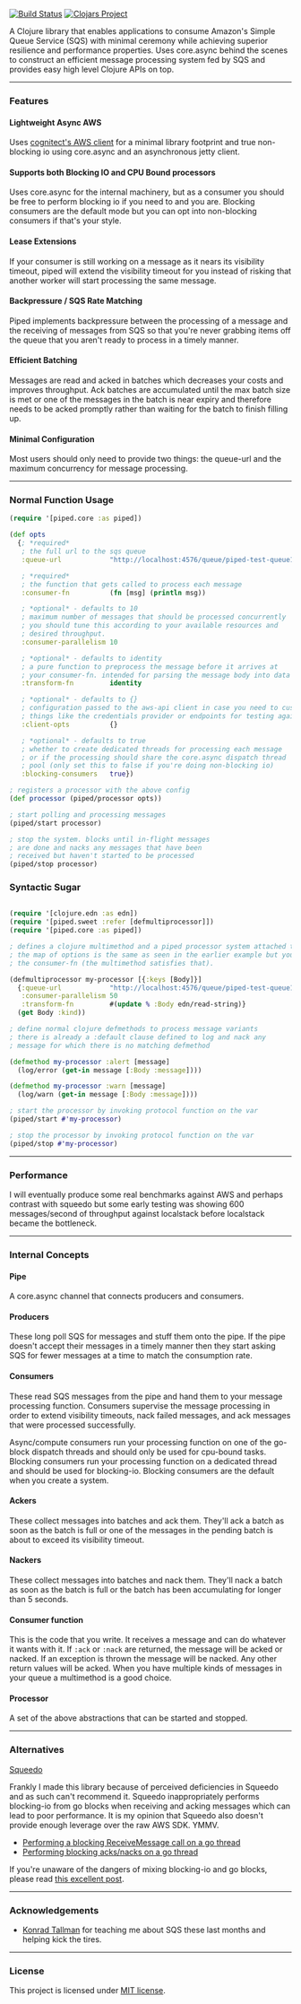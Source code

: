 [![Build Status](https://travis-ci.com/rutledgepaulv/piped.svg?branch=master)](https://travis-ci.com/rutledgepaulv/piped)
[![Clojars Project](https://img.shields.io/clojars/v/org.clojars.rutledgepaulv/piped.svg)](https://clojars.org/org.clojars.rutledgepaulv/piped)

A Clojure library that enables applications to consume Amazon's Simple Queue Service (SQS) with minimal 
ceremony while achieving superior resilience and performance properties. Uses core.async behind the scenes 
to construct an efficient message processing system fed by SQS and provides easy high level Clojure APIs on top.


---

### Features

#### Lightweight Async AWS
Uses [cognitect's AWS client](https://github.com/cognitect-labs/aws-api) for a minimal library footprint and true 
non-blocking io using core.async and an asynchronous jetty client.

#### Supports both Blocking IO and CPU Bound processors
Uses core.async for the internal machinery, but as a consumer you should be free to perform blocking io if you need to
and you are. Blocking consumers are the default mode but you can opt into non-blocking consumers if that's your style.

#### Lease Extensions
If your consumer is still working on a message as it nears its visibility timeout, piped will extend the visibility timeout
for you instead of risking that another worker will start processing the same message. 

#### Backpressure / SQS Rate Matching
Piped implements backpressure between the processing of a message and the receiving of messages from SQS so that you're
never grabbing items off the queue that you aren't ready to process in a timely manner.

#### Efficient Batching
Messages are read and acked in batches which decreases your costs and improves throughput. Ack batches are accumulated until
the max batch size is met or one of the messages in the batch is near expiry and therefore needs to be acked promptly rather
than waiting for the batch to finish filling up.

#### Minimal Configuration
Most users should only need to provide two things: the queue-url and the maximum concurrency for message processing.

---


### Normal Function Usage

```clojure 
(require '[piped.core :as piped])

(def opts
  {; *required* 
   ; the full url to the sqs queue
   :queue-url            "http://localhost:4576/queue/piped-test-queue17184"

   ; *required* 
   ; the function that gets called to process each message
   :consumer-fn          (fn [msg] (println msg))

   ; *optional* - defaults to 10
   ; maximum number of messages that should be processed concurrently
   ; you should tune this according to your available resources and 
   ; desired throughput. 
   :consumer-parallelism 10

   ; *optional* - defaults to identity
   ; a pure function to preprocess the message before it arrives at 
   ; your consumer-fn. intended for parsing the message body into data
   :transform-fn         identity

   ; *optional* - defaults to {}
   ; configuration passed to the aws-api client in case you need to customize 
   ; things like the credentials provider or endpoints for testing against
   :client-opts          {}

   ; *optional* - defaults to true
   ; whether to create dedicated threads for processing each message
   ; or if the processing should share the core.async dispatch thread
   ; pool (only set this to false if you're doing non-blocking io)
   :blocking-consumers   true})

; registers a processor with the above config
(def processor (piped/processor opts))

; start polling and processing messages
(piped/start processor)

; stop the system. blocks until in-flight messages
; are done and nacks any messages that have been
; received but haven't started to be processed
(piped/stop processor)

```

### Syntactic Sugar

```clojure 

(require '[clojure.edn :as edn])
(require '[piped.sweet :refer [defmultiprocessor]])
(require '[piped.core :as piped])

; defines a clojure multimethod and a piped processor system attached to the var
; the map of options is the same as seen in the earlier example but you may omit
; the consumer-fn (the multimethod satisfies that).

(defmultiprocessor my-processor [{:keys [Body]}]
  {:queue-url            "http://localhost:4576/queue/piped-test-queue17184"
   :consumer-parallelism 50
   :transform-fn         #(update % :Body edn/read-string)}
  (get Body :kind))

; define normal clojure defmethods to process message variants
; there is already a :default clause defined to log and nack any
; message for which there is no matching defmethod

(defmethod my-processor :alert [message]
  (log/error (get-in message [:Body :message])))

(defmethod my-processor :warn [message]
  (log/warn (get-in message [:Body :message])))

; start the processor by invoking protocol function on the var
(piped/start #'my-processor)

; stop the processor by invoking protocol function on the var
(piped/stop #'my-processor)

```

---

### Performance

I will eventually produce some real benchmarks against AWS and perhaps contrast with squeedo but some 
early testing was showing 600 messages/second of throughput against localstack before localstack became
the bottleneck.


---


### Internal Concepts

#### Pipe

A core.async channel that connects producers and consumers.

#### Producers

These long poll SQS for messages and stuff them onto the pipe. If the pipe doesn't accept their
messages in a timely manner then they start asking SQS for fewer messages at a time to match the
consumption rate.

#### Consumers

These read SQS messages from the pipe and hand them to your message processing function. Consumers 
supervise the message processing in order to extend visibility timeouts, nack failed messages, 
and ack messages that were processed successfully. 

Async/compute consumers run your processing function on one of the go-block dispatch threads and 
should only be used for cpu-bound tasks. Blocking consumers run your processing function on a 
dedicated thread and should be used for blocking-io. Blocking consumers are the default when 
you create a system.

#### Ackers

These collect messages into batches and ack them. They'll ack a batch as soon as the batch is full or
one of the messages in the pending batch is about to exceed its visibility timeout.

#### Nackers

These collect messages into batches and nack them. They'll nack a batch as soon as the batch is full
or the batch has been accumulating for longer than 5 seconds.

#### Consumer function

This is the code that you write. It receives a message and can do whatever it wants with it. 
If `:ack` or `:nack` are returned, the message will be acked or nacked. If an exception is thrown 
the message will be nacked. Any other return values will be acked. When you have multiple kinds of
messages in your queue a multimethod is a good choice.

#### Processor

A set of the above abstractions that can be started and stopped.

---

### Alternatives

[Squeedo](https://github.com/TheClimateCorporation/squeedo)

Frankly I made this library because of perceived deficiencies in Squeedo and as such can't recommend it.
Squeedo inappropriately performs blocking-io from go blocks when receiving and acking messages which can
lead to poor performance. It is my opinion that Squeedo also doesn't provide enough leverage over the raw AWS SDK. 
YMMV.

- [Performing a blocking ReceiveMessage call on a go thread](https://github.com/TheClimateCorporation/squeedo/blob/master/src/com/climate/squeedo/sqs_consumer.clj#L34-L36)
- [Performing blocking acks/nacks on a go thread](https://github.com/TheClimateCorporation/squeedo/blob/master/src/com/climate/squeedo/sqs_consumer.clj#L87-L91)

If you're unaware of the dangers of mixing blocking-io and go blocks, please read [this excellent post](https://eli.thegreenplace.net/2017/clojure-concurrency-and-blocking-with-coreasync/).

---

### Acknowledgements

- [Konrad Tallman](https://github.com/komcrad) for teaching me about SQS these last months and helping kick the tires.

---

### License

This project is licensed under [MIT license](http://opensource.org/licenses/MIT).
